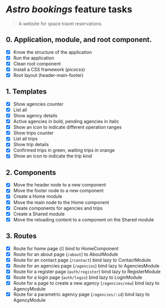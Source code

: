 # _Astro bookings_ feature tasks

> A website for space travel reservations.

## 0. Application, module, and root component.

- [x] Know the structure of the application
- [x] Run the application
- [x] Clean root component
- [x] Install a CSS framework (_picocss_)
- [x] Root layout (header-main-footer)

## 1. Templates

- [x] Show agencies counter
- [x] List all
- [x] Show agency details
- [x] Active agencies in bold, pending agencies in italic
- [x] Show an icon to indicate different operation ranges
- [x] Show trips counter
- [x] List all trips
- [x] Show trip details
- [x] Confirmed trips in green, waiting trips in orange
- [x] Show an icon to indicate the trip kind

## 2. Components

- [x] Move the header node to a new component
- [x] Move the footer node to a new component
- [x] Create a Home module
- [x] Move the main node to the Home component
- [x] Create components for agencies and trips
- [x] Create a Shared module
- [x] Move the reloading content to a component on the Shared module

## 3. Routes

- [x] Route for home page (/) bind to HomeComponent
- [x] Route for an about page (`/about`) to AboutModule
- [x] Route for an contact page (`/contact`) bind lazy to ContactModule
- [x] Route for an agencies page (`/agencies`) bind lazy to AgenciesModule
- [x] Route for a register page (`auth/register`) bind lazy to RegisterModule
- [x] Route for a login page (`auth/login`) bind lazy to LoginModule
- [x] Route for a page to create a new agency (`/agencies/new`) bind lazy to AgencyModule
- [x] Route for a parametric agency page (`/agencies/:id`) bind lazy to AgencyModule
